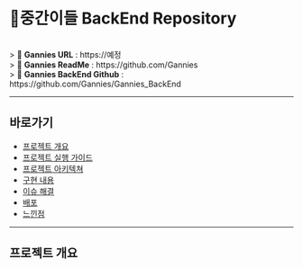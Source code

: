 # 💉중간이들 BackEnd Repository
<br>
> 📌 <b>Gannies URL</b> : https://예정 <br>
> 📌 <b>Gannies ReadMe</b> : https://github.com/Gannies <br>
> 📌 <b>Gannies BackEnd Github</b> : https://github.com/Gannies/Gannies_BackEnd <br>

---

## 바로가기

- [프로젝트 개요](#프로젝트-개요)<br>
- [프로젝트 실행 가이드](#프로젝트-실행-가이드)<br>
- [프로젝트 아키텍쳐](#프로젝트-아키텍쳐)<br>
- [구현 내용](#구현-내용)<br>
- [이슈 해결](#이슈-해결)<br>
- [배포](#배포)<br>
- [느낀점](#느낀점)<br>

---

## 프로젝트 개요
